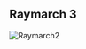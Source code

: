 ## Raymarch 3

![Raymarch2](https://github.com/Nismit/glsl-output/blogb/main/raymarch2/output-palette.gif)
